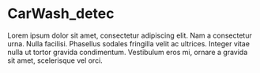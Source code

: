 # CarWash_detec
Lorem ipsum dolor sit amet, consectetur adipiscing elit. Nam a consectetur urna. Nulla facilisi. Phasellus sodales fringilla velit ac ultrices. Integer vitae nulla ut tortor gravida condimentum. Vestibulum eros mi, ornare a gravida sit amet, scelerisque vel orci.
